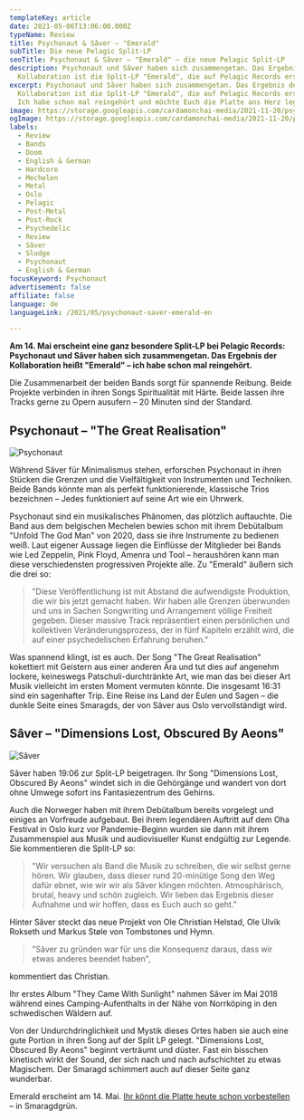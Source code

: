 ```yaml
---
templateKey: article
date: 2021-05-06T13:06:00.000Z
typeName: Review
title: Psychonaut & Sâver – "Emerald"
subTitle: Die neue Pelagic Split-LP
seoTitle: Psychonaut & Sâver – "Emerald" – die neue Pelagic Split-LP
description: Psychonaut und Sâver haben sich zusammengetan. Das Ergebnis der
  Kollaboration ist die Split-LP "Emerald", die auf Pelagic Records erscheint.
excerpt: Psychonaut und Sâver haben sich zusammengetan. Das Ergebnis der
  Kollaboration ist die Split-LP "Emerald", die auf Pelagic Records erscheint.
  Ich habe schon mal reingehört und möchte Euch die Platte ans Herz legen.
image: https://storage.googleapis.com/cardamonchai-media/2021-11-20/psychonaut-saver-jpg-imagine-080808_29352d_1024_768/640.webp
ogImage: https://storage.googleapis.com/cardamonchai-media/2021-11-20/psychonaut-saver-fb-jpg-imagine-080808_2a3f31_1200_628/640.webp
labels:
  - Review
  - Bands
  - Doom
  - English & German
  - Hardcore
  - Mechelen
  - Metal
  - Oslo
  - Pelagic
  - Post-Metal
  - Post-Rock
  - Psychedelic
  - Review
  - Sâver
  - Sludge
  - Psychonaut
  - English & German
focusKeyword: Psychonaut
advertisement: false
affiliate: false
language: de
languageLink: /2021/05/psychonaut-saver-emerald-en

---
```


**Am 14. Mai erscheint eine ganz besondere Split-LP bei Pelagic Records: Psychonaut und Sâver haben sich zusammengetan. Das Ergebnis der Kollaboration heißt "Emerald" – ich habe schon mal reingehört.**

Die Zusammenarbeit der beiden Bands sorgt für spannende Reibung. Beide Projekte verbinden in ihren Songs Spiritualität mit Härte. Beide lassen ihre Tracks gerne zu Opern ausufern – 20 Minuten sind der Standard.

## Psychonaut – "The Great Realisation"

![Psychonaut](https://storage.googleapis.com/cardamonchai-media/2021-11-20/1616079996-1290540695-jpg-imagine-080808_26231d_800_533/640.webp 'Psychonaut')

Während Sâver für Minimalismus stehen, erforschen Psychonaut in ihren Stücken die Grenzen und die Vielfältigkeit von Instrumenten und Techniken. Beide Bands könnte man als perfekt funktionierende, klassische Trios bezeichnen – Jedes funktioniert auf seine Art wie ein Uhrwerk.

Psychonaut sind ein musikalisches Phänomen, das plötzlich auftauchte. Die Band aus dem belgischen Mechelen bewies schon mit ihrem Debütalbum "Unfold The God Man" von 2020, dass sie ihre Instrumente zu bedienen weiß. Laut eigener Aussage liegen die Einflüsse der Mitglieder bei Bands wie Led Zeppelin, Pink Floyd, Amenra und Tool – heraushören kann man diese verschiedensten progressiven Projekte alle. Zu "Emerald" äußern sich die drei so:

> "Diese Veröffentlichung ist mit Abstand die aufwendigste Produktion, die wir bis jetzt gemacht haben. Wir haben alle Grenzen überwunden und uns in Sachen Songwriting und Arrangement völlige Freiheit gegeben. Dieser massive Track repräsentiert einen persönlichen und kollektiven Veränderungsprozess, der in fünf Kapiteln erzählt wird, die auf einer psychedelischen Erfahrung beruhen."

Was spannend klingt, ist es auch. Der Song "The Great Realisation" kokettiert mit Geistern aus einer anderen Ära und tut dies auf angenehm lockere, keineswegs Patschuli-durchtränkte Art, wie man das bei dieser Art Musik vielleicht im ersten Moment vermuten könnte. Die insgesamt 16:31 sind ein sagenhafter Trip. Eine Reise ins Land der Eulen und Sagen – die dunkle Seite eines Smaragds, der von Sâver aus Oslo vervollständigt wird.

## Sâver – "Dimensions Lost, Obscured By Aeons"

![Sâver](https://storage.googleapis.com/cardamonchai-media/2021-11-20/1616079996-3731191158-jpg-imagine-081818_485760_800_531/640.webp 'Sâver')

Sâver haben 19:06 zur Split-LP beigetragen. Ihr Song "Dimensions Lost, Obscured By Aeons" windet sich in die Gehörgänge und wandert von dort ohne Umwege sofort ins Fantasiezentrum des Gehirns.

Auch die Norweger haben mit ihrem Debütalbum bereits vorgelegt und einiges an Vorfreude aufgebaut. Bei ihrem legendären Auftritt auf dem Oha Festival in Oslo kurz vor Pandemie-Beginn wurden sie dann mit ihrem Zusammenspiel aus Musik und audiovisueller Kunst endgültig zur Legende. Sie kommentieren die Split-LP so:

> "Wir versuchen als Band die Musik zu schreiben, die wir selbst gerne hören. Wir glauben, dass dieser rund 20-minütige Song den Weg dafür ebnet, wie wir wir als Sâver klingen möchten. Atmosphärisch, brutal, heavy und schön zugleich. Wir lieben das Ergebnis dieser Aufnahme und wir hoffen, dass es Euch auch so geht."

Hinter Sâver steckt das neue Projekt von Ole Christian Helstad, Ole Ulvik Rokseth und Markus Støle von Tombstones und Hymn.

> "Sâver zu gründen war für uns die Konsequenz daraus, dass wir etwas anderes beendet haben",

kommentiert das Christian.

Ihr erstes Album "They Came With Sunlight" nahmen Sâver im Mai 2018 während eines Camping-Aufenthalts in der Nähe von Norrköping in den schwedischen Wäldern auf.

Von der Undurchdringlichkeit und Mystik dieses Ortes haben sie auch eine gute Portion in ihren Song auf der Split LP gelegt. "Dimensions Lost, Obscured By Aeons" beginnt verträumt und düster. Fast ein bisschen kinetisch wirkt der Sound, der sich nach und nach aufschichtet zu etwas Magischem. Der Smaragd schimmert auch auf dieser Seite ganz wunderbar.

Emerald erscheint am 14. Mai. [Ihr könnt die Platte heute schon vorbestellen](https://pelagic-records.com/product/psychonaut-saver-emerald-12-split-lp/) – in Smaragdgrün.
